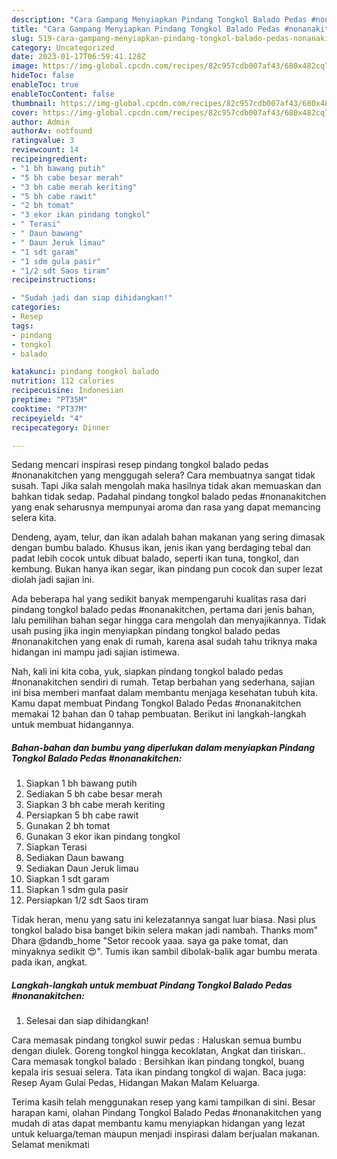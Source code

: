 ```yaml
---
description: "Cara Gampang Menyiapkan Pindang Tongkol Balado Pedas #nonanakitchen yang Lezat Sekali"
title: "Cara Gampang Menyiapkan Pindang Tongkol Balado Pedas #nonanakitchen yang Lezat Sekali"
slug: 519-cara-gampang-menyiapkan-pindang-tongkol-balado-pedas-nonanakitchen-yang-lezat-sekali
category: Uncategorized
date: 2023-01-17T06:59:41.128Z
image: https://img-global.cpcdn.com/recipes/82c957cdb007af43/680x482cq70/pindang-tongkol-balado-pedas-nonanakitchen-foto-resep-utama.jpg
hideToc: false
enableToc: true
enableTocContent: false
thumbnail: https://img-global.cpcdn.com/recipes/82c957cdb007af43/680x482cq70/pindang-tongkol-balado-pedas-nonanakitchen-foto-resep-utama.jpg
cover: https://img-global.cpcdn.com/recipes/82c957cdb007af43/680x482cq70/pindang-tongkol-balado-pedas-nonanakitchen-foto-resep-utama.jpg
author: Admin
authorAv: notfound
ratingvalue: 3
reviewcount: 14
recipeingredient:
- "1 bh bawang putih"
- "5 bh cabe besar merah"
- "3 bh cabe merah keriting"
- "5 bh cabe rawit"
- "2 bh tomat"
- "3 ekor ikan pindang tongkol"
- " Terasi"
- " Daun bawang"
- " Daun Jeruk limau"
- "1 sdt garam"
- "1 sdm gula pasir"
- "1/2 sdt Saos tiram"
recipeinstructions:

- "Sudah jadi dan siap dihidangkan!"
categories:
- Resep
tags:
- pindang
- tongkol
- balado

katakunci: pindang tongkol balado 
nutrition: 112 calories
recipecuisine: Indonesian
preptime: "PT35M"
cooktime: "PT37M"
recipeyield: "4"
recipecategory: Dinner

---
```



Sedang mencari inspirasi resep pindang tongkol balado pedas #nonanakitchen yang menggugah selera? Cara membuatnya sangat tidak susah. Tapi Jika salah mengolah maka hasilnya tidak akan memuaskan dan bahkan tidak sedap. Padahal pindang tongkol balado pedas #nonanakitchen yang enak seharusnya mempunyai aroma dan rasa yang dapat memancing selera kita.


Dendeng, ayam, telur, dan ikan adalah bahan makanan yang sering dimasak dengan bumbu balado. Khusus ikan, jenis ikan yang berdaging tebal dan padat lebih cocok untuk dibuat balado, seperti ikan tuna, tongkol, dan kembung. Bukan hanya ikan segar, ikan pindang pun cocok dan super lezat diolah jadi sajian ini.

Ada beberapa hal yang sedikit banyak mempengaruhi kualitas rasa dari pindang tongkol balado pedas #nonanakitchen, pertama dari jenis bahan, lalu pemilihan bahan segar hingga cara mengolah dan menyajikannya. Tidak usah pusing jika ingin menyiapkan pindang tongkol balado pedas #nonanakitchen yang enak di rumah, karena asal sudah tahu triknya maka hidangan ini mampu jadi sajian istimewa.


Nah, kali ini kita coba, yuk, siapkan pindang tongkol balado pedas #nonanakitchen sendiri di rumah. Tetap berbahan yang sederhana, sajian ini bisa memberi manfaat dalam membantu menjaga kesehatan tubuh kita. Kamu dapat membuat Pindang Tongkol Balado Pedas #nonanakitchen memakai 12 bahan dan 0 tahap pembuatan. Berikut ini langkah-langkah untuk membuat hidangannya.

<!--inarticleads1-->

##### Bahan-bahan dan bumbu yang diperlukan dalam menyiapkan Pindang Tongkol Balado Pedas #nonanakitchen:

1. Siapkan 1 bh bawang putih
1. Sediakan 5 bh cabe besar merah
1. Siapkan 3 bh cabe merah keriting
1. Persiapkan 5 bh cabe rawit
1. Gunakan 2 bh tomat
1. Gunakan 3 ekor ikan pindang tongkol
1. Siapkan  Terasi
1. Sediakan  Daun bawang
1. Sediakan  Daun Jeruk limau
1. Siapkan 1 sdt garam
1. Siapkan 1 sdm gula pasir
1. Persiapkan 1/2 sdt Saos tiram


Tidak heran, menu yang satu ini kelezatannya sangat luar biasa. Nasi plus tongkol balado bisa banget bikin selera makan jadi nambah. Thanks mom&#34; Dhara @dandb_home &#34;Setor recook yaaa. saya ga pake tomat, dan minyaknya sedikit 😍&#34;. Tumis ikan sambil dibolak-balik agar bumbu merata pada ikan, angkat. 

<!--inarticleads2-->

##### Langkah-langkah untuk membuat Pindang Tongkol Balado Pedas #nonanakitchen:


1. Selesai dan siap dihidangkan!

Cara memasak pindang tongkol suwir pedas : Haluskan semua bumbu dengan diulek. Goreng tongkol hingga kecoklatan, Angkat dan tiriskan.. Cara memasak tongkol balado : Bersihkan ikan pindang tongkol, buang kepala iris sesuai selera. Tata ikan pindang tongkol di wajan. Baca juga: Resep Ayam Gulai Pedas, Hidangan Makan Malam Keluarga. 

Terima kasih telah menggunakan resep yang kami tampilkan di sini. Besar harapan kami, olahan Pindang Tongkol Balado Pedas #nonanakitchen yang mudah di atas dapat membantu kamu menyiapkan hidangan yang lezat untuk keluarga/teman maupun menjadi inspirasi dalam berjualan makanan. Selamat menikmati
